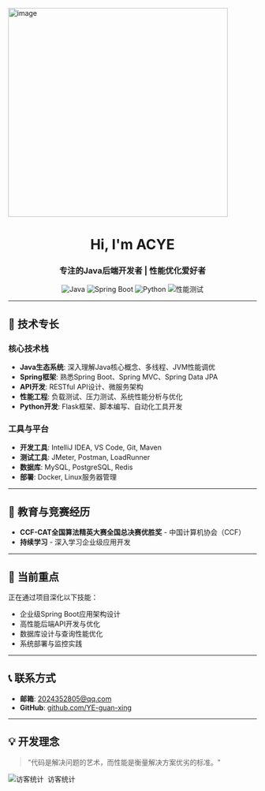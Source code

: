 <img width="445" height="424" alt="image" src="https://github.com/user-attachments/assets/10aee32a-9a8e-4167-a2e1-ebf7a2c3650a" /><h1 align="center">Hi, I'm ACYE</h1>
<h3 align="center">专注的Java后端开发者 | 性能优化爱好者</h3>

<div align="center">
  
  ![Java](https://img.shields.io/badge/Java-Expert-red?style=flat&logo=java)
  ![Spring Boot](https://img.shields.io/badge/Spring_Boot-Proficient-brightgreen?style=flat&logo=springboot)
  ![Python](https://img.shields.io/badge/Python-Intermediate-blue?style=flat&logo=python)
  ![性能测试](https://img.shields.io/badge/性能测试-擅长-orange?style=flat&logo=selenium)

</div>

---

## 🚀 技术专长

### 核心技术栈
- **Java生态系统**: 深入理解Java核心概念、多线程、JVM性能调优
- **Spring框架**: 熟悉Spring Boot、Spring MVC、Spring Data JPA
- **API开发**: RESTful API设计、微服务架构
- **性能工程**: 负载测试、压力测试、系统性能分析与优化
- **Python开发**: Flask框架、脚本编写、自动化工具开发

### 工具与平台
- **开发工具**: IntelliJ IDEA, VS Code, Git, Maven
- **测试工具**: JMeter, Postman, LoadRunner
- **数据库**: MySQL, PostgreSQL, Redis
- **部署**: Docker, Linux服务器管理

---

## 📜 教育与竞赛经历

- **CCF-CAT全国算法精英大赛全国总决赛优胜奖** - 中国计算机协会（CCF）
- **持续学习** - 深入学习企业级应用开发

---

## 🎯 当前重点

正在通过项目深化以下技能：
- 企业级Spring Boot应用架构设计
- 高性能后端API开发与优化
- 数据库设计与查询性能优化
- 系统部署与监控实践

---

## 📞 联系方式

- **邮箱**: 2024352805@qq.com
- **GitHub**: [github.com/YE-guan-xing](https://github.com/YE-guan-xing)

---

## 💡 开发理念

> "代码是解决问题的艺术，而性能是衡量解决方案优劣的标准。"

<div align="center" style="display: flex; align-items: center; gap: 8px;">
  <img src="https://visitor-badge.laobi.icu/badge?page_id=YE-guan-xing.YE-guan-xing" alt="访客统计" />
  <span>访客统计</span>
</div>
